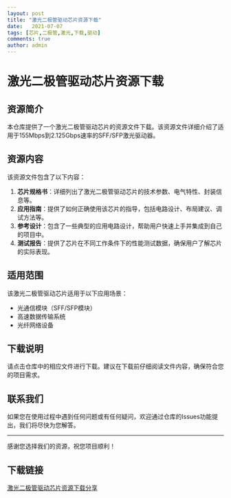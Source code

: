 ```yaml
---
layout: post
title: "激光二极管驱动芯片资源下载"
date:   2021-07-07
tags: [芯片,二极管,激光,下载,驱动]
comments: true
author: admin
---
```

# 激光二极管驱动芯片资源下载

## 资源简介

本仓库提供了一个激光二极管驱动芯片的资源文件下载。该资源文件详细介绍了适用于155Mbps到2.125Gbps速率的SFF/SFP激光驱动器。

## 资源内容

该资源文件包含了以下内容：

1. **芯片规格书**：详细列出了激光二极管驱动芯片的技术参数、电气特性、封装信息等。
2. **应用指南**：提供了如何正确使用该芯片的指导，包括电路设计、布局建议、调试方法等。
3. **参考设计**：包含了一些典型的应用电路设计，帮助用户快速上手并集成到自己的项目中。
4. **测试报告**：提供了芯片在不同工作条件下的性能测试数据，确保用户了解芯片的实际表现。

## 适用范围

该激光二极管驱动芯片适用于以下应用场景：

- 光通信模块（SFF/SFP模块）
- 高速数据传输系统
- 光纤网络设备

## 下载说明

请点击仓库中的相应文件进行下载。建议在下载前仔细阅读文件内容，确保符合您的项目需求。

## 联系我们

如果您在使用过程中遇到任何问题或有任何疑问，欢迎通过仓库的Issues功能提出，我们将尽快为您解答。

---

感谢您选择我们的资源，祝您项目顺利！

## 下载链接

[激光二极管驱动芯片资源下载分享](https://pan.quark.cn/s/4526aa758d34)